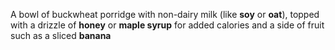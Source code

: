 A bowl of buckwheat porridge with non-dairy milk (like **soy** or **oat**), topped with a drizzle of **honey** or **maple syrup** for added calories and a side of fruit such as a sliced **banana**